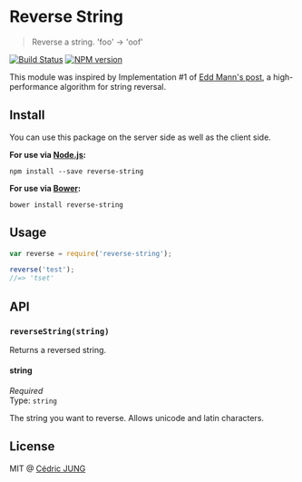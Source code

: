 # Reverse String

> Reverse a string. 'foo' → 'oof'

[![Build Status](https://travis-ci.org/cedced19/reverse-string.svg)](https://travis-ci.org/cedced19/reverse-string)
[![NPM version](https://badge.fury.io/js/reverse-string.svg)](http://badge.fury.io/js/reverse-string)

This module was inspired by Implementation #1 of [Edd Mann's post](http://eddmann.com/posts/ten-ways-to-reverse-a-string-in-javascript/),
 a high-performance algorithm for string reversal.

## Install

You can use this package on the server side as well as the client side.

**For use via [Node.js](http://nodejs.org/):**

```
npm install --save reverse-string
```

**For use via [Bower](http://bower.io/):**

```
bower install reverse-string
```

## Usage

```js
var reverse = require('reverse-string');

reverse('test');
//=> 'tset'
```

## API

### `reverseString(string)`

Returns a reversed string.

#### string

*Required* <br/>
Type: `string`

The string you want to reverse. Allows unicode and latin characters.

## License

MIT @ [Cédric JUNG](https://cedced19.github.io/)


